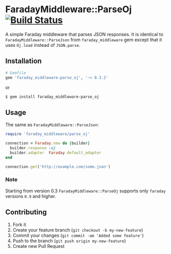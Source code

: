 # FaradayMiddleware::ParseOj [![Build Status](https://travis-ci.org/7even/faraday_middleware-parse_oj.svg?branch=master)](https://travis-ci.org/7even/faraday_middleware-parse_oj)

A simple Faraday middleware that parses JSON responses. It is identical to `FaradayMiddleware::ParseJson` from `faraday_middleware` gem except that it uses `Oj.load` instead of `JSON.parse`.

## Installation

``` ruby
# Gemfile
gem 'faraday_middleware-parse_oj', '~> 0.3.2'
```

or

``` bash
$ gem install faraday_middleware-parse_oj
```

## Usage

The same as `FaradayMiddleware::ParseJson`:

``` ruby
require 'faraday_middleware/parse_oj'

connection = Faraday.new do |builder|
  builder.response :oj
  builder.adapter  Faraday.default_adapter
end

connection.get('http://example.com/some.json')
```

### Note

Starting from version 0.3 `FaradayMiddleware::ParseOj` supports
only `faraday` versions `0.9` and higher.

## Contributing

1. Fork it
2. Create your feature branch (`git checkout -b my-new-feature`)
3. Commit your changes (`git commit -am 'Added some feature'`)
4. Push to the branch (`git push origin my-new-feature`)
5. Create new Pull Request

